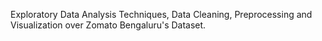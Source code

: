 Exploratory Data Analysis Techniques, Data Cleaning, Preprocessing and Visualization over Zomato Bengaluru's Dataset.
